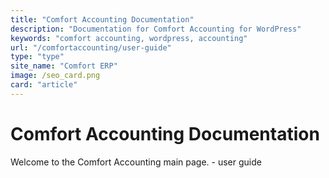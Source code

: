 ```yaml
---
title: "Comfort Accounting Documentation"
description: "Documentation for Comfort Accounting for WordPress"
keywords: "comfort accounting, wordpress, accounting"
url: "/comfortaccounting/user-guide"
type: "type"
site_name: "Comfort ERP"
image: /seo_card.png
card: "article"
---
```


# Comfort Accounting Documentation

Welcome to the Comfort Accounting main page. - user guide


